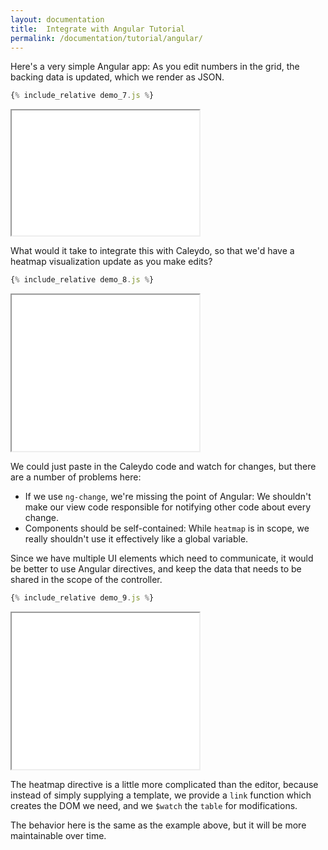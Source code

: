 ```yaml
---
layout: documentation
title:  Integrate with Angular Tutorial
permalink: /documentation/tutorial/angular/
---
```


Here's a very simple Angular app: As you edit numbers in the grid,
the backing data is updated, which we render as JSON.

```javascript
{% include_relative demo_7.js %}
```
<iframe src="/documentation/tutorial/web_bundle/frame_angular_bad.html?7" height="200" width="300"></iframe>

What would it take to integrate this with Caleydo, so that we'd have a
heatmap visualization update as you make edits?

```javascript
{% include_relative demo_8.js %}
```
<iframe src="/documentation/tutorial/web_bundle/frame_angular_bad.html?8" height="250" width="300"></iframe>

We could just paste in the Caleydo code and watch for changes, but there
are a number of problems here:

* If we use `ng-change`, we're missing the point of Angular: We shouldn't 
  make our view code responsible for notifying other code 
  about every change.
* Components should be self-contained: While `heatmap` is in scope, we
  really shouldn't use it effectively like a global variable.
  
Since we have multiple UI elements which need to communicate, it would
be better to use Angular directives, and keep the data that needs to be
shared in the scope of the controller.

```javascript
{% include_relative demo_9.js %}
```
<iframe src="/documentation/tutorial/web_bundle/frame_angular_good.html?9" height="250" width="300"></iframe>

The heatmap directive is a little more complicated than the editor, 
because instead of simply supplying a template, we provide a `link` 
function which creates the DOM we need, and we `$watch` the `table`
for modifications.

The behavior here is the same as the example above, but it will be more
maintainable over time.